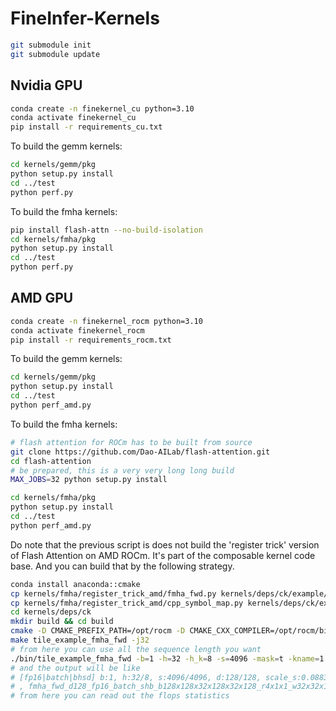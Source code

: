 # FineInfer-Kernels

```sh
git submodule init
git submodule update
```

## Nvidia GPU
```sh
conda create -n finekernel_cu python=3.10
conda activate finekernel_cu
pip install -r requirements_cu.txt
```

To build the gemm kernels:
```sh
cd kernels/gemm/pkg
python setup.py install
cd ../test
python perf.py
```
To build the fmha kernels:
```sh
pip install flash-attn --no-build-isolation
cd kernels/fmha/pkg
python setup.py install
cd ../test
python perf.py
```

## AMD GPU
```sh
conda create -n finekernel_rocm python=3.10
conda activate finekernel_rocm
pip install -r requirements_rocm.txt
```
To build the gemm kernels:
```sh
cd kernels/gemm/pkg
python setup.py install
cd ../test
python perf_amd.py
```
To build the fmha kernels:

```sh
# flash attention for ROCm has to be built from source
git clone https://github.com/Dao-AILab/flash-attention.git
cd flash-attention
# be prepared, this is a very very long long build
MAX_JOBS=32 python setup.py install
```

```sh
cd kernels/fmha/pkg
python setup.py install
cd ../test
python perf_amd.py
```

Do note that the previous script is does not build the 'register trick' version of Flash Attention on AMD ROCm. It's part of the composable kernel code base. And you can build that by the following strategy.

```sh
conda install anaconda::cmake
cp kernels/fmha/register_trick_amd/fmha_fwd.py kernels/deps/ck/example/ck_tile/01_fmha/codegen/ops/fmha_fwd.py
cp kernels/fmha/register_trick_amd/cpp_symbol_map.py kernels/deps/ck/example/ck_tile/01_fmha/codegen/cpp_symbol_map.py
cd kernels/deps/ck
mkdir build && cd build
cmake -D CMAKE_PREFIX_PATH=/opt/rocm -D CMAKE_CXX_COMPILER=/opt/rocm/bin/hipcc -D CMAKE_BUILD_TYPE=Release -D GPU_TARGETS="gfx90a" ..
make tile_example_fmha_fwd -j32
# from here you can use all the sequence length you want
./bin/tile_example_fmha_fwd -b=1 -h=32 -h_k=8 -s=4096 -mask=t -kname=1
# and the output will be like
# [fp16|batch|bhsd] b:1, h:32/8, s:4096/4096, d:128/128, scale_s:0.0883883, bias:n, p_drop:0, lse:0, squant:0, mask:t(-1:0), v:r011000
# , fmha_fwd_d128_fp16_batch_shb_b128x128x32x128x32x128_r4x1x1_w32x32x16_qr_vr_psddv_mask, 3.955 ms, 69.50 TFlops, 33.94 GB/s, valid:y
# from here you can read out the flops statistics
```